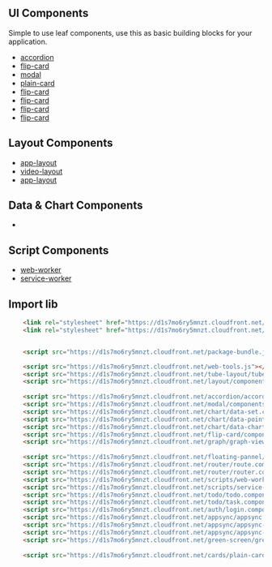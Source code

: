 


## UI Components
Simple to use leaf components, use this as basic building blocks for your application.
- [accordion](./accordion/README.md)
- [flip-card](./flip-card/README.md) 
- [modal](./modal/README.md)
- [plain-card](./cards/README.md)
- [flip-card](./path-to-component/README.md)
- [flip-card](./path-to-component/README.md)
- [flip-card](./path-to-component/README.md)
- [flip-card](./path-to-component/README.md)

## Layout Components
- [app-layout](./layout/README.md)
- [video-layout](./tube-layout//README.md)
- [app-layout](./layout/README.md)


## Data & Chart Components
- []()

## Script Components
- [web-worker]()
- [service-worker]()



## Import lib
```html
    <link rel="stylesheet" href="https://d1s7mo6ry5mnzt.cloudfront.net/style-tools.css">
    <link rel="stylesheet" href="https://d1s7mo6ry5mnzt.cloudfront.net/css-tools.css">


    <script src="https://d1s7mo6ry5mnzt.cloudfront.net/package-bundle.js"></script>

    <script src="https://d1s7mo6ry5mnzt.cloudfront.net/web-tools.js"></script>
    <script src="https://d1s7mo6ry5mnzt.cloudfront.net/tube-layout/tube-layout.component.js"></script>
    <script src="https://d1s7mo6ry5mnzt.cloudfront.net/layout/components/layout.component.js"></script>
    
    <script src="https://d1s7mo6ry5mnzt.cloudfront.net/accordion/accordion.component.js"></script>
    <script src="https://d1s7mo6ry5mnzt.cloudfront.net/modal/components/modal.component.js"></script>
    <script src="https://d1s7mo6ry5mnzt.cloudfront.net/chart/data-set.component.js"></script>
    <script src="https://d1s7mo6ry5mnzt.cloudfront.net/chart/data-point.component.js"></script>
    <script src="https://d1s7mo6ry5mnzt.cloudfront.net/chart/data-chart.component.js"></script>
    <script src="https://d1s7mo6ry5mnzt.cloudfront.net/flip-card/components/wc-flip-card.component.js"></script>
    <script src="https://d1s7mo6ry5mnzt.cloudfront.net/graph/graph-viewer.component.js"></script>
    
    <script src="https://d1s7mo6ry5mnzt.cloudfront.net/floating-pannel/floating-pannel.js"></script>
    <script src="https://d1s7mo6ry5mnzt.cloudfront.net/router/route.component.js"></script>
    <script src="https://d1s7mo6ry5mnzt.cloudfront.net/router/router.component.js"></script>
    <script src="https://d1s7mo6ry5mnzt.cloudfront.net/scripts/web-worker.component.js"></script>
    <script src="https://d1s7mo6ry5mnzt.cloudfront.net/scripts/service-worker.component.js"></script>
    <script src="https://d1s7mo6ry5mnzt.cloudfront.net/todo/todo.component.js"></script>
    <script src="https://d1s7mo6ry5mnzt.cloudfront.net/todo/task.component.js"></script>
    <script src="https://d1s7mo6ry5mnzt.cloudfront.net/auth/login.component.js"></script>
    <script src="https://d1s7mo6ry5mnzt.cloudfront.net/appsync/appsync.component.js"></script>
    <script src="https://d1s7mo6ry5mnzt.cloudfront.net/appsync/appsync-subscription.component.js"></script>
    <script src="https://d1s7mo6ry5mnzt.cloudfront.net/appsync/appsync-mutation.component.js"></script>
    <script src="https://d1s7mo6ry5mnzt.cloudfront.net/green-screen/green-screen.component.js"></script>
    
    <script src="https://d1s7mo6ry5mnzt.cloudfront.net/cards/plain-card.component.js"></script>
```
